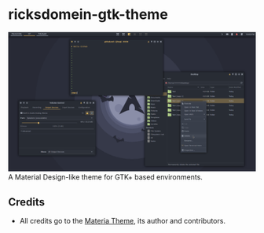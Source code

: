 # ricksdomein-gtk-theme
![Screenshot](screenshot.png)
A Material Design-like theme for GTK+ based environments.


## Credits

- All credits go to the [Materia Theme](https://github.com/nana-4/materia-theme), its author and contributors.
